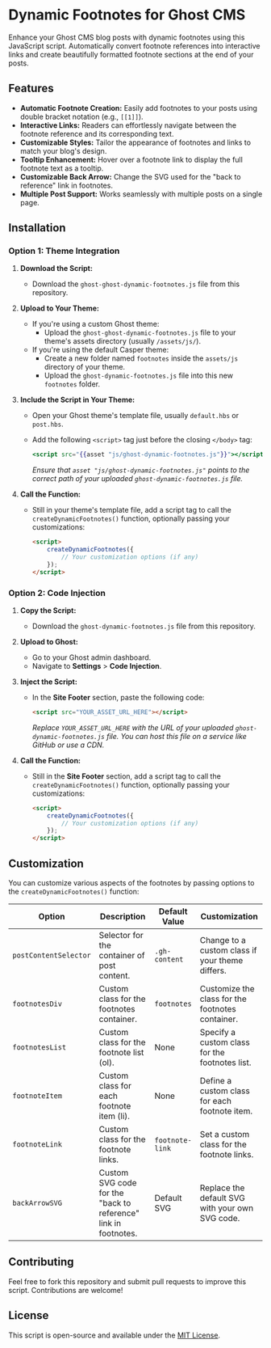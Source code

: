 # Dynamic Footnotes for Ghost CMS

Enhance your Ghost CMS blog posts with dynamic footnotes using this JavaScript script. Automatically convert footnote references into interactive links and create beautifully formatted footnote sections at the end of your posts.

## Features

- **Automatic Footnote Creation:** Easily add footnotes to your posts using double bracket notation (e.g., `[[1]]`).
- **Interactive Links:** Readers can effortlessly navigate between the footnote reference and its corresponding text.
- **Customizable Styles:** Tailor the appearance of footnotes and links to match your blog's design.
- **Tooltip Enhancement:** Hover over a footnote link to display the full footnote text as a tooltip.
- **Customizable Back Arrow:** Change the SVG used for the "back to reference" link in footnotes.
- **Multiple Post Support:** Works seamlessly with multiple posts on a single page.

## Installation

### Option 1: Theme Integration

1. **Download the Script:**
   - Download the `ghost-ghost-dynamic-footnotes.js` file from this repository.

2. **Upload to Your Theme:**
   - If you're using a custom Ghost theme:
     - Upload the `ghost-ghost-dynamic-footnotes.js` file to your theme's assets directory (usually `/assets/js/`).
   - If you're using the default Casper theme:
     - Create a new folder named `footnotes` inside the `assets/js` directory of your theme.
     - Upload the `ghost-dynamic-footnotes.js` file into this new `footnotes` folder.

3. **Include the Script in Your Theme:**
   - Open your Ghost theme's template file, usually `default.hbs` or `post.hbs`.
   - Add the following `<script>` tag just before the closing `</body>` tag:

     ```handlebars
     <script src="{{asset "js/ghost-dynamic-footnotes.js"}}"></script>
     ```
     *Ensure that `asset "js/ghost-dynamic-footnotes.js"` points to the correct path of your uploaded `ghost-dynamic-footnotes.js` file.*

4. **Call the Function:**
   - Still in your theme's template file, add a script tag to call the `createDynamicFootnotes()` function, optionally passing your customizations:

     ```html
     <script>
         createDynamicFootnotes({
             // Your customization options (if any)
         });
     </script>
     ```

### Option 2: Code Injection

1. **Copy the Script:**
   - Download the `ghost-dynamic-footnotes.js` file from this repository.

2. **Upload to Ghost:**
   - Go to your Ghost admin dashboard.
   - Navigate to **Settings** > **Code Injection**.

3. **Inject the Script:**
   - In the **Site Footer** section, paste the following code:

     ```html
     <script src="YOUR_ASSET_URL_HERE"></script>
     ```
     *Replace `YOUR_ASSET_URL_HERE` with the URL of your uploaded `ghost-dynamic-footnotes.js` file. You can host this file on a service like GitHub or use a CDN.*

4. **Call the Function:**
   - Still in the **Site Footer** section, add a script tag to call the `createDynamicFootnotes()` function, optionally passing your customizations:

     ```html
     <script>
         createDynamicFootnotes({
             // Your customization options (if any)
         });
     </script>
     ```

## Customization

You can customize various aspects of the footnotes by passing options to the `createDynamicFootnotes()` function:

| Option               | Description                                                   | Default Value | Customization                                      |
|----------------------|---------------------------------------------------------------|---------------|----------------------------------------------------|
| `postContentSelector`| Selector for the container of post content.                   | `.gh-content` | Change to a custom class if your theme differs.  |
| `footnotesDiv`       | Custom class for the footnotes container.                    | `footnotes`   | Customize the class for the footnotes container.  |
| `footnotesList`      | Custom class for the footnote list (ol).                     | None          | Specify a custom class for the footnotes list.    |
| `footnoteItem`       | Custom class for each footnote item (li).                    | None          | Define a custom class for each footnote item.     |
| `footnoteLink`       | Custom class for the footnote links.                         | `footnote-link` | Set a custom class for the footnote links.       |
| `backArrowSVG`       | Custom SVG code for the "back to reference" link in footnotes.| Default SVG   | Replace the default SVG with your own SVG code.  |

## Contributing

Feel free to fork this repository and submit pull requests to improve this script. Contributions are welcome!

## License

This script is open-source and available under the [MIT License](LICENSE).